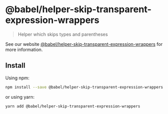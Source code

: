 # @babel/helper-skip-transparent-expression-wrappers

> Helper which skips types and parentheses

See our
website [@babel/helper-skip-transparent-expression-wrappers](https://babeljs.io/docs/en/babel-helper-skip-transparent-expression-wrappers)
for more information.

## Install

Using npm:

```sh
npm install --save @babel/helper-skip-transparent-expression-wrappers
```

or using yarn:

```sh
yarn add @babel/helper-skip-transparent-expression-wrappers
```
